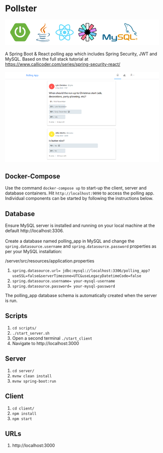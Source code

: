 # Pollster
![GitHub logos](img/github-logos.png)
<br>
<br>
A Spring Boot & React polling app which includes Spring Security, JWT and MySQL. Based on the full stack tutorial at https://www.callicoder.com/series/spring-security-react/
<br>
<br>
![Pollster](img/screenshot.png)

## Docker-Compose
Use the command `docker-compose up` to start-up the client, server and database containers. Hit `http://localhost:9090` to access the polling app. Individual components can be started by following the instructions below.


## Database
Ensure MySQL server is installed and running on your local machine at the default http://localhost:3306.<br>
<br>Create a database named polling_app in MySQL and change the `spring.datasource.username` and `spring.datasource.password` 
properties as per your MySQL installation:

/server/src/resources/application.properties

 1. `spring.datasource.url= jdbc:mysql://localhost:3306/polling_app?useSSL=false&serverTimezone=UTC&useLegacyDatetimeCode=false`
 2. `spring.datasource.username= your-mysql-username`
 3. `spring.datasource.password= your-mysql-password`
 
 The polling_app database schema is automatically created when the server is run.

## Scripts
1. `cd scripts/`
2. `./start_server.sh`
3. Open a second terminal `./start_client`
4. Navigate to http://localhost:3000

## Server
1. `cd server/`
2. `mvnw clean install`
3. `mvnw spring-boot:run`
## Client
1. `cd client/`
2. `npm install`
3. `npm start`
## URLs
1. http://localhost:3000
